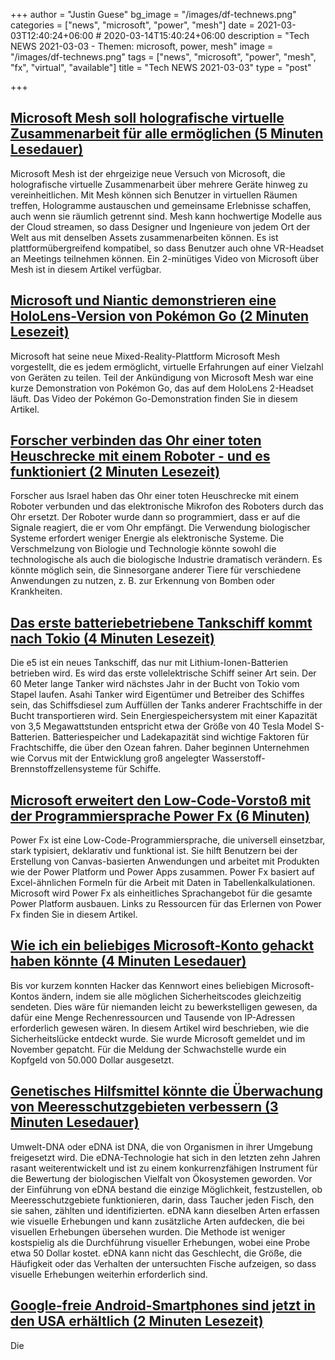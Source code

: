 +++
author = "Justin Guese"
bg_image = "/images/df-technews.png"
categories = ["news", "microsoft", "power", "mesh"]
date = 2021-03-03T12:40:24+06:00 # 2020-03-14T15:40:24+06:00
description = "Tech NEWS 2021-03-03 - Themen: microsoft, power, mesh"
image = "/images/df-technews.png"
tags = ["news", "microsoft", "power", "mesh", "fx", "virtual", "available"]
title = "Tech NEWS 2021-03-03"
type = "post"

+++

## [Microsoft Mesh soll holografische virtuelle Zusammenarbeit für alle ermöglichen (5 Minuten Lesedauer)](https://www.engadget.com/microsoft-mesh-holograms-hololens-ar-vr-164001796.html)

 Microsoft Mesh ist der ehrgeizige neue Versuch von Microsoft, die holografische virtuelle Zusammenarbeit über mehrere Geräte hinweg zu vereinheitlichen. Mit Mesh können sich Benutzer in virtuellen Räumen treffen, Hologramme austauschen und gemeinsame Erlebnisse schaffen, auch wenn sie räumlich getrennt sind. Mesh kann hochwertige Modelle aus der Cloud streamen, so dass Designer und Ingenieure von jedem Ort der Welt aus mit denselben Assets zusammenarbeiten können. Es ist plattformübergreifend kompatibel, so dass Benutzer auch ohne VR-Headset an Meetings teilnehmen können. Ein 2-minütiges Video von Microsoft über Mesh ist in diesem Artikel verfügbar.

## [Microsoft und Niantic demonstrieren eine HoloLens-Version von Pokémon Go (2 Minuten Lesezeit)](https://www.theverge.com/2021/3/2/22309466/pokemon-go-hololens-prototype-microsoft-ignite-niantic)

 Microsoft hat seine neue Mixed-Reality-Plattform Microsoft Mesh vorgestellt, die es jedem ermöglicht, virtuelle Erfahrungen auf einer Vielzahl von Geräten zu teilen. Teil der Ankündigung von Microsoft Mesh war eine kurze Demonstration von Pokémon Go, das auf dem HoloLens 2-Headset läuft. Das Video der Pokémon Go-Demonstration finden Sie in diesem Artikel.

## [Forscher verbinden das Ohr einer toten Heuschrecke mit einem Roboter - und es funktioniert (2 Minuten Lesezeit)](https://interestingengineering.com/researchers-linked-dead-locusts-ear-to-robot-and-it-works)

 Forscher aus Israel haben das Ohr einer toten Heuschrecke mit einem Roboter verbunden und das elektronische Mikrofon des Roboters durch das Ohr ersetzt. Der Roboter wurde dann so programmiert, dass er auf die Signale reagiert, die er vom Ohr empfängt. Die Verwendung biologischer Systeme erfordert weniger Energie als elektronische Systeme. Die Verschmelzung von Biologie und Technologie könnte sowohl die technologische als auch die biologische Industrie dramatisch verändern. Es könnte möglich sein, die Sinnesorgane anderer Tiere für verschiedene Anwendungen zu nutzen, z. B. zur Erkennung von Bomben oder Krankheiten.

## [Das erste batteriebetriebene Tankschiff kommt nach Tokio (4 Minuten Lesezeit)](https://spectrum.ieee.org/energywise/energy/batteries-storage/first-battery-powered-tanker-coming-to-tokyo)

 Die e5 ist ein neues Tankschiff, das nur mit Lithium-Ionen-Batterien betrieben wird. Es wird das erste vollelektrische Schiff seiner Art sein. Der 60 Meter lange Tanker wird nächstes Jahr in der Bucht von Tokio vom Stapel laufen. Asahi Tanker wird Eigentümer und Betreiber des Schiffes sein, das Schiffsdiesel zum Auffüllen der Tanks anderer Frachtschiffe in der Bucht transportieren wird. Sein Energiespeichersystem mit einer Kapazität von 3,5 Megawattstunden entspricht etwa der Größe von 40 Tesla Model S-Batterien. Batteriespeicher und Ladekapazität sind wichtige Faktoren für Frachtschiffe, die über den Ozean fahren. Daher beginnen Unternehmen wie Corvus mit der Entwicklung groß angelegter Wasserstoff-Brennstoffzellensysteme für Schiffe.

## [Microsoft erweitert den Low-Code-Vorstoß mit der Programmiersprache Power Fx (6 Minuten)](https://visualstudiomagazine.com/articles/2021/03/02/power-fx.aspx)

 Power Fx ist eine Low-Code-Programmiersprache, die universell einsetzbar, stark typisiert, deklarativ und funktional ist. Sie hilft Benutzern bei der Erstellung von Canvas-basierten Anwendungen und arbeitet mit Produkten wie der Power Platform und Power Apps zusammen. Power Fx basiert auf Excel-ähnlichen Formeln für die Arbeit mit Daten in Tabellenkalkulationen. Microsoft wird Power Fx als einheitliches Sprachangebot für die gesamte Power Platform ausbauen. Links zu Ressourcen für das Erlernen von Power Fx finden Sie in diesem Artikel.

## [Wie ich ein beliebiges Microsoft-Konto gehackt haben könnte (4 Minuten Lesedauer)](https://thezerohack.com/how-i-might-have-hacked-any-microsoft-account)

 Bis vor kurzem konnten Hacker das Kennwort eines beliebigen Microsoft-Kontos ändern, indem sie alle möglichen Sicherheitscodes gleichzeitig sendeten. Dies wäre für niemanden leicht zu bewerkstelligen gewesen, da dafür eine Menge Rechenressourcen und Tausende von IP-Adressen erforderlich gewesen wären. In diesem Artikel wird beschrieben, wie die Sicherheitslücke entdeckt wurde. Sie wurde Microsoft gemeldet und im November gepatcht. Für die Meldung der Schwachstelle wurde ein Kopfgeld von 50.000 Dollar ausgesetzt.

## [Genetisches Hilfsmittel könnte die Überwachung von Meeresschutzgebieten verbessern (3 Minuten Lesedauer)](https://phys.org/news/2021-02-genetic-tool-marine-areas.html)

 Umwelt-DNA oder eDNA ist DNA, die von Organismen in ihrer Umgebung freigesetzt wird. Die eDNA-Technologie hat sich in den letzten zehn Jahren rasant weiterentwickelt und ist zu einem konkurrenzfähigen Instrument für die Bewertung der biologischen Vielfalt von Ökosystemen geworden. Vor der Einführung von eDNA bestand die einzige Möglichkeit, festzustellen, ob Meeresschutzgebiete funktionieren, darin, dass Taucher jeden Fisch, den sie sahen, zählten und identifizierten. eDNA kann dieselben Arten erfassen wie visuelle Erhebungen und kann zusätzliche Arten aufdecken, die bei visuellen Erhebungen übersehen wurden. Die Methode ist weniger kostspielig als die Durchführung visueller Erhebungen, wobei eine Probe etwa 50 Dollar kostet. eDNA kann nicht das Geschlecht, die Größe, die Häufigkeit oder das Verhalten der untersuchten Fische aufzeigen, so dass visuelle Erhebungen weiterhin erforderlich sind.

## [Google-freie Android-Smartphones sind jetzt in den USA erhältlich (2 Minuten Lesezeit)](https://www.pcmag.com/news/google-free-android-smartphones-are-now-available-in-the-us)

 Die 

